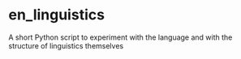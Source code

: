 # en_linguistics
A short Python script to experiment with the language and with the structure of linguistics themselves
